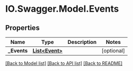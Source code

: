 # IO.Swagger.Model.Events
## Properties

Name | Type | Description | Notes
------------ | ------------- | ------------- | -------------
**_Events** | [**List&lt;Event&gt;**](Event.md) |  | [optional] 

[[Back to Model list]](../README.md#documentation-for-models) [[Back to API list]](../README.md#documentation-for-api-endpoints) [[Back to README]](../README.md)

